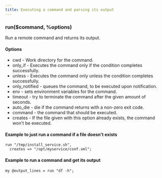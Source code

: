 ```yaml
---
title: Executing a command and parsing its output
---
```


### run($command, %options)

Run a remote command and returns its output.

#### Options

-   cwd - Work directory for the command.
-   only\_if - Executes the command only if the condition completes successfully.
-   unless - Executes the command only unless the condition completes successfully.
-   only\_notified - queues the command, to be executed upon notification.
-   env - sets environment variables for the command.
-   timeout - try to terminate the command after the given amount of seconds.
-   auto\_die - die if the command returns with a non-zero exit code.
-   command - the command that should be executed.
-   creates - If the file given with this option already exists, the command won't be executed.

#### Example to just run a command if a file doesn't exists

    run "/tmp/install_service.sh",
      creates => "/opt/myservice/conf.xml";

#### Example to run a command and get its output

    my @output_lines = run "df -h";

 
